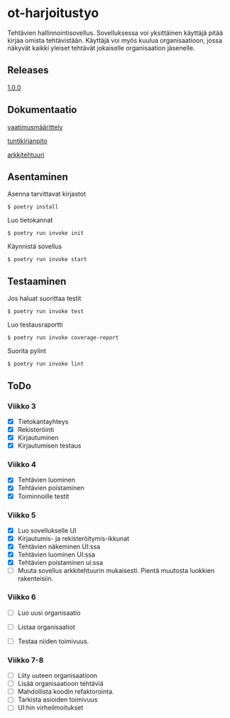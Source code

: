 # ot-harjoitustyo

Tehtävien hallinnointisovellus. Sovelluksessa voi yksittäinen käyttäjä pitää kirjaa omista tehtävistään. Käyttäjä voi myös kuulua organisaatioon, jossa näkyvät kaikki yleiset tehtävät jokaiselle organisaation jäsenelle. 

## Releases
[1.0.0](https://github.com/AnonymousHobbit/ot-harjoitustyo/releases/tag/viikko5)

## Dokumentaatio

[vaatimusmäärittely](dokumentaatio/vaatimusmäärittely.md)

[tuntikirjanpito](dokumentaatio/tuntikirjanpito.md)

[arkkitehtuuri](dokumentaatio/arkkitehtuuri.md)

## Asentaminen
Asenna tarvittavat kirjastot
```
$ poetry install
```

Luo tietokannat
```
$ poetry run invoke init
```

Käynnistä sovellus
```
$ poetry run invoke start
```


## Testaaminen
Jos haluat suorittaa testit
```
$ poetry run invoke test
```

Luo testausraportti
```
$ poetry run invoke coverage-report
```

Suorita pylint
```
$ poetry run invoke lint
```

## ToDo
### Viikko 3
 - [x] Tietokantayhteys
 - [x] Rekisteröinti
 - [x] Kirjautuminen
 - [x] Kirjautumisen testaus

### Viikko 4
 - [x] Tehtävien luominen
 - [x] Tehtävien poistaminen
 - [x] Toiminnoille testit

### Viikko 5
 - [x] Luo sovellukselle UI
 - [x] Kirjautumis- ja rekisteröitymis-ikkunat
 - [x] Tehtävien näkeminen UI:ssa
 - [x] Tehtävien luominen UI:ssa
 - [x] Tehtävien poistaminen ui:ssa
 - [ ] Muuta sovellus arkkitehtuurin mukaisesti. Pientä muutosta luokkien rakenteisiin.

### Viikko 6
 - [ ] Luo uusi organisaatio
 - [ ] Listaa organisaatiot
 - [ ] Testaa niiden toimivuus. 
 

### Viikko 7-8
 - [ ] Liity uuteen organisaatioon
 - [ ] Lisää organisaatioon tehtäviä
 - [ ] Mahdollista koodin refaktorointa.
 - [ ] Tarkista asioiden toimivuus
 - [ ] UI:hin virheilmoitukset
